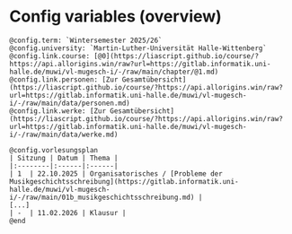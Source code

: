 <!--
author:   Dennis Ried

email:    dennis.ried@musikwiss.uni-halle.de

version:  1.0.0

icon: https://wcms.itz.uni-halle.de/download.php?down=57357&elem=3333420

comment:  Common metadata for all LiaScript courses in the folder

import: https://raw.githubusercontent.com/LiaTemplates/citations/main/README.md

link: ./style.css

@config.term: `Wintersemester 2025/26`
@config.university: `Martin-Luther-Universität Halle-Wittenberg`
@config.link.course: [@0](https://liascript.github.io/course/?https://api.allorigins.win/raw?url=https://gitlab.informatik.uni-halle.de/muwi/vl-mugesch-i/-/raw/main/chapter/@1.md)
@config.preview.course: <preview-lia src="https://gitlab.informatik.uni-halle.de/muwi/vl-mugesch-i/-/raw/main/chapter/@0.md"> </preview-lia>
@config.link.personen: [Zur Gesamtübersicht](https://liascript.github.io/course/?https://api.allorigins.win/raw?url=https://gitlab.informatik.uni-halle.de/muwi/vl-mugesch-i/-/raw/main/data/personen.md)
@config.link.werke: [Zur Gesamtübersicht](https://liascript.github.io/course/?https://api.allorigins.win/raw?url=https://gitlab.informatik.uni-halle.de/muwi/vl-mugesch-i/-/raw/main/data/werke.md)

@config.vorlesungsplan
| Sitzung | Datum | Thema |
|:--------|:------|:------|
| 1  | 22.10.2025 | @config.link.course(Organisatorisches,organisatorisches) / @config.link.course(`Musikgeschichtsschreibung`,musikgeschichtsschreibung) |
| 2  | 29.10.2025 | @config.link.course(`Um das Jahr 1600`,um1600) / @config.link.course(`Barock als Begriff`,barock_begriff) |
| 3  | 05.11.2025 | @config.link.course(`Monodie`,03a_monodie) / @config.link.course(`Entstehung der Oper`,oper_entstehung) / @config.link.course(`Seconda prattica`,seconda_prattica) |
| 4  | 12.11.2025 | @config.link.course(`Oper im Barock`,oper_barock) / @config.link.course(`Verzierungspraxis um 1600`,verzierungspraxis_um1600) |
| 5  | 19.11.2025 | @config.link.course(`Instrumentalmusik (Sonate, Suite, Concerto)`,instrumentalmusik) / @config.link.course(`Unterschiedliche Stimmungen`,stimmung) |
| 6  | 26.11.2025 | @config.link.course(`Ein Blick nach Frankreich`,frankreich_17-18Jh) |
| 7  | 03.12.2025 | @config.link.course(`Antonio Vivaldi`,vivaldi_antonio) / @config.link.course(`Die Kantate`,kantate_barock) |
| 8  | 10.12.2025 | @config.link.course(`Die Passion (Christi)`,passion_barock) |
| 9  | 17.12.2025 | @config.link.course(`Klangrede, Schreibarten, Gattungslehre (Mattheson)`,klangrede_mattheson) |
| -  | _Weihnachtspause_ | |
| 10 | 08.01.2026 | Die Begriffe @config.link.course(`"Klassik"`,klassik_begriff) und @config.link.course(`"Schule"`,schulen_mannheim_berlin) |
| 11 | 15.01.2026 | @config.link.course(`Kammermusik in der Wiener Klassik`,kammermusik_klassik) |
| 12 | 22.01.2026 | @config.link.course(`Oper und Singspiel`,oper_singspiel_klassik) |
| 13 | 29.01.2026 | @config.link.course(`Zur Biographie und Symphonik Beethovens`,beethoven_ludwig_van) |
| 14 | 05.02.2026 | @config.link.course(`Das Klavierlied`,klavierlied) / @config.link.course(`Charakterstücke`,Charakterstuecke) |
| -  | 11.02.2026 | Klausur |
@end

-->

# Config variables (overview)

```
@config.term: `Wintersemester 2025/26`
@config.university: `Martin-Luther-Universität Halle-Wittenberg`
@config.link.course: [@0](https://liascript.github.io/course/?https://api.allorigins.win/raw?url=https://gitlab.informatik.uni-halle.de/muwi/vl-mugesch-i/-/raw/main/chapter/@1.md)
@config.link.personen: [Zur Gesamtübersicht](https://liascript.github.io/course/?https://api.allorigins.win/raw?url=https://gitlab.informatik.uni-halle.de/muwi/vl-mugesch-i/-/raw/main/data/personen.md)
@config.link.werke: [Zur Gesamtübersicht](https://liascript.github.io/course/?https://api.allorigins.win/raw?url=https://gitlab.informatik.uni-halle.de/muwi/vl-mugesch-i/-/raw/main/data/werke.md)

@config.vorlesungsplan
| Sitzung | Datum | Thema |
|:--------|:------|:------|
| 1  | 22.10.2025 | Organisatorisches / [Probleme der Musikgeschichtsschreibung](https://gitlab.informatik.uni-halle.de/muwi/vl-mugesch-i/-/raw/main/01b_musikgeschichtsschreibung.md) |
[...]
| -  | 11.02.2026 | Klausur |
@end

```

